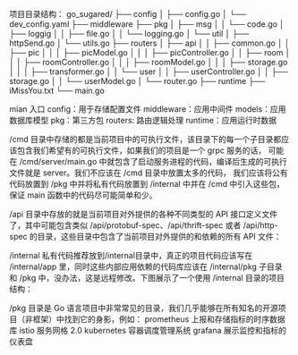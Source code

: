 

项目目录结构：
go_sugared/
├── config
│   ├── config.go
│   └── dev_config.yaml
├── middleware
├── pkg
│   ├── msg
│   │   └── code.go
│   ├── loggig
│   │   ├── file.go
│   │   └── logging.go
│   └── util
│       ├── httpSend.go
│       └── utils.go
├── routers
│   ├── api
│   │   ├── common.go
│   │   ├── pic
│   │   │    ├── picModel.go
│   │   │    ├── picController.go
│   │   ├── room
│   │   │    ├── roomController.go
│   │   │    ├── roomModel.go
│   │   │    ├── storage.go
│   │   │    ├── transformer.go
│   │   └── user
│   │        ├── userController.go
│   │        ├── storage.go
│   │        └── userModel.go
│   └── router.go
├── runtime
├── iMissYou.txt
└── main.go




mian 入口
config：用于存储配置文件
middleware：应用中间件
models：应用数据库模型
pkg：第三方包
routers: 路由逻辑处理
runtime：应用运行时数据


/cmd
    目录中存储的都是当前项目中的可执行文件，该目录下的每一个子目录都应该包含我们希望有的可执行文件，如果我们的项目是一个 grpc 服务的话，
    可能在 /cmd/server/main.go 中就包含了启动服务进程的代码，编译后生成的可执行文件就是 server。我们不应该在 /cmd 目录中放置太多的代码，
    我们应该将公有代码放置到 /pkg 中并将私有代码放置到 /internal 中并在 /cmd 中引入这些包，保证 main 函数中的代码尽可能简单和少。

/api
    目录中存放的就是当前项目对外提供的各种不同类型的 API 接口定义文件了，其中可能包含类似 /api/protobuf-spec、/api/thrift-spec 或者 
    /api/http-spec 的目录，这些目录中包含了当前项目对外提供的和依赖的所有 API 文件：

/internal
    私有代码推荐放到/internal目录中，真正的项目代码应该写在 /internal/app 里，同时这些内部应用依赖的代码库应该在 /internal/pkg 子目录
    和 /pkg 中，没办法，这是远程修改。下图展示了一个使用 /internal 目录的项目结构：

/pkg 
    目录是 Go 语言项目中非常常见的目录，我们几乎能够在所有知名的开源项目（非框架）中找到它的身影，例如：
    prometheus 上报和存储指标的时序数据库
    istio 服务网格 2.0
    kubernetes 容器调度管理系统
    grafana 展示监控和指标的仪表盘
